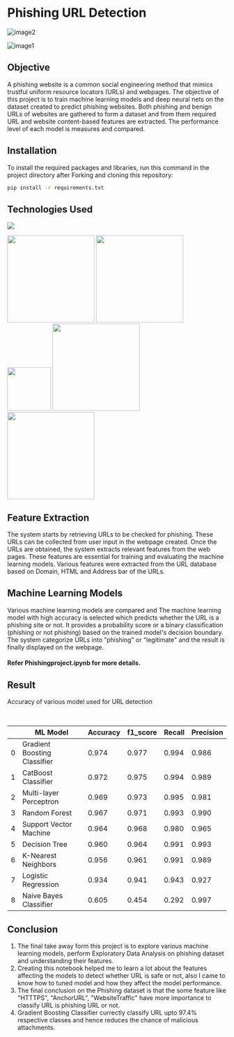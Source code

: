 # Phishing URL Detection 

![image2](https://github.com/asrith-reddy/Phishing-detector/assets/76733972/da226de9-dfe6-4f0c-a8bc-b92d4cc08e53)

![image1](https://github.com/asrith-reddy/Phishing-detector/assets/76733972/fe706a06-84fe-493f-abb8-34d3fbc594b5)

## Objective

A phishing website is a common social engineering method that mimics trustful uniform resource locators (URLs) and webpages. The objective of this project is to train machine learning models and deep neural nets on the dataset created to predict phishing websites. Both phishing and benign URLs of websites are gathered to form a dataset and from them required URL and website content-based features are extracted. The performance level of each model is measures and compared.

## Installation
To install the required packages and libraries, run this command in the project directory after Forking and cloning this repository:
```bash
pip install -r requirements.txt
```

## Technologies Used

![](https://forthebadge.com/images/badges/made-with-python.svg)

[<img target="_blank" src="https://upload.wikimedia.org/wikipedia/commons/3/31/NumPy_logo_2020.svg" width=200>](https://numpy.org/doc/) [<img target="_blank" src="https://upload.wikimedia.org/wikipedia/commons/e/ed/Pandas_logo.svg" width=200>](https://pandas.pydata.org/pandas-docs/stable/reference/api/pandas.DataFrame.html)
[<img target="_blank" src="https://upload.wikimedia.org/wikipedia/commons/8/84/Matplotlib_icon.svg" width=100>](https://matplotlib.org/)
[<img target="_blank" src="https://scikit-learn.org/stable/_static/scikit-learn-logo-small.png" width=200>](https://scikit-learn.org/stable/) 
[<img target="_blank" src="https://encrypted-tbn0.gstatic.com/images?q=tbn:ANd9GcScq-xocLctL07Jy0tpR_p9w0Q42_rK1aAkNfW6sm3ucjFKWML39aaJPgdhadyCnEiK7vw&usqp=CAU" width=200>](https://flask.palletsprojects.com/en/2.0.x/) 

## Feature Extraction
The system starts by retrieving URLs to be checked for phishing. These URLs can be collected from user input in the webpage created. Once the URLs are obtained, the system extracts relevant features from the web pages. These features are essential for training and evaluating the machine learning models. Various features were extracted from the URL database based on Domain, HTML and Address bar of the URLs. 

## Machine Learning Models

Various machine learning models are compared and The machine learning model with high accuracy is selected which predicts whether the URL is a phishing site or not. It provides a probability score or a binary classification (phishing or not phishing) based on the trained model's decision boundary. The system categorize URLs into "phishing" or "legitimate" and the result is finally displayed on the webpage. 
#### Refer Phishingproject.ipynb for more details.

## Result

Accuracy of various model used for URL detection
<br>

<br>

||ML Model|	Accuracy|  	f1_score|	Recall|	Precision|
|---|---|---|---|---|---|
0|	Gradient Boosting Classifier|	0.974|	0.977|	0.994|	0.986|
1|	CatBoost Classifier|	        0.972|	0.975|	0.994|	0.989|
2|	Multi-layer Perceptron|	        0.969|	0.973|	0.995|	0.981|
3|	Random Forest|	                0.967|	0.971|	0.993|	0.990|
4|	Support Vector Machine|	        0.964|	0.968|	0.980|	0.965|
5|	Decision Tree|      	        0.960|	0.964|	0.991|	0.993|
6|	K-Nearest Neighbors|        	0.956|	0.961|	0.991|	0.989|
7|	Logistic Regression|        	0.934|	0.941|	0.943|	0.927|
8|	Naive Bayes Classifier|     	0.605|	0.454|	0.292|	0.997|

## Conclusion
1. The final take away form this project is to explore various machine learning models, perform Exploratory Data Analysis on phishing dataset and understanding their features. 
2. Creating this notebook helped me to learn a lot about the features affecting the models to detect whether URL is safe or not, also I came to know how to tuned model and how they affect the model performance.
3. The final conclusion on the Phishing dataset is that the some feature like "HTTTPS", "AnchorURL", "WebsiteTraffic" have more importance to classify URL is phishing URL or not.
4. Gradient Boosting Classifier currectly classify URL upto 97.4% respective classes and hence reduces the chance of malicious attachments.
